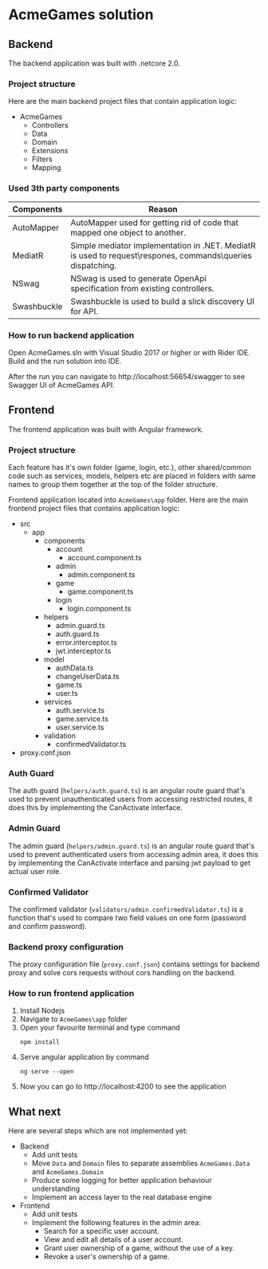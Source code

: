 # AcmeGames solution

## Backend

The backend application was built with .netcore 2.0.

### Project structure

Here are the main backend project files that contain application logic:
* AcmeGames
    * Controllers
    * Data
    * Domain
    * Extensions
    * Filters
    * Mapping

### Used 3th party components

| Components  | Reason |
| ----------- | ------ |
| AutoMapper  | AutoMapper used for getting rid of code that mapped one object to another. |
| MediatR     | Simple mediator implementation in .NET. MediatR is used to request\respones, commands\queries dispatching. |
| NSwag       | NSwag is used to generate OpenApi specification from existing controllers. |
| Swashbuckle | Swashbuckle is used to build a slick discovery UI for API. |

### How to run backend application

Open AcmeGames.sln with Visual Studio 2017 or higher or with Rider IDE. Build and the  run solution into IDE.

After the run you can navigate to http://localhost:56654/swagger to see Swagger UI of AcmeGames API.

## Frontend

The frontend application was built with Angular framework.

### Project structure

Each feature has it's own folder (game, login, etc.), other shared/common code such as services, models, helpers etc are placed in folders with same names to group them together at the top of the folder structure.

Frontend application located into ```AcmeGames\app``` folder. Here are the main frontend project files that contains application logic:

* src
    * app
        * components
            * account
                * account.component.ts
            * admin
                * admin.component.ts
            * game
                * game.component.ts
            * login
                * login.component.ts
        * helpers
            * admin.guard.ts
            * auth.guard.ts
            * error.interceptor.ts
            * jwt.interceptor.ts
        * model
            * authData.ts
            * changeUserData.ts
            * game.ts
            * user.ts
        * services
            * auth.service.ts
            * game.service.ts
            * user.service.ts
        * validation
            * confirmedValidator.ts
* proxy.conf.json

### Auth Guard

The auth guard (```helpers/auth.guard.ts```) is an angular route guard that's used to prevent unauthenticated users from accessing restricted routes, it does this by implementing the CanActivate interface.

### Admin Guard

The admin guard (```helpers/admin.guard.ts```) is an angular route guard that's used to prevent authenticated users from accessing admin area, it does this by implementing the CanActivate interface and parsing jwt payload to get actual user role.

### Confirmed Validator

The confirmed validator (```validators/admin.confirmedValidator.ts```) is a function that's used to compare two field values on one form (password and confirm password).

### Backend proxy configuration

The proxy configuration file (```proxy.conf.json```) contains settings for backend proxy and solve cors requests without cors handling on the backend.

### How to run frontend application

1. Install Nodejs
2. Navigate to ```AcmeGames\app``` folder
3. Open your favourite terminal and type command
    ```
    npm install
    ```
4. Serve angular application by command
    ```
    ng serve --open
    ```
5. Now you can go to http://localhost:4200 to see the application

## What next

Here are several steps which are not implemented yet:
* Backend
    * Add unit tests
    * Move ```Data``` and ```Domain``` files to separate assemblies ```AcmeGames.Data``` and ```AcmeGames.Domain```
    * Produce some logging for better application behaviour understanding
    * Implement an access layer to the real database engine
* Frontend
    * Add unit tests
    * Implement the following features in the admin area:
        * Search for a specific user account.
	    * View and edit all details of a user account.
	    * Grant user ownership of a game, without the use of a key.
	    * Revoke a user's ownership of a game.